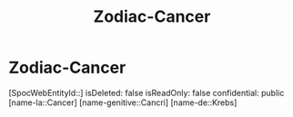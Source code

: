 ﻿---
title: "Zodiac-Cancer"
type: Zodiac
tags:
- astro/Zodiac

---

# Zodiac-Cancer

[SpocWebEntityId::]
isDeleted: false
isReadOnly: false
confidential: public
[name-la::Cancer]
[name-genitive::Cancri]
[name-de::Krebs]
